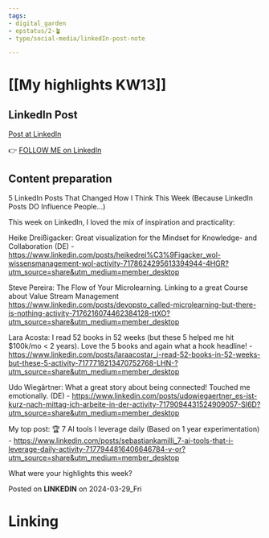 ```yaml
---
tags: 
- digital_garden
- epstatus/2-🪴
- type/social-media/linkedIn-post-note

---
```

# [[My highlights KW13]]
## LinkedIn Post
[Post at LinkedIn]()
  

👉 [FOLLOW ME on LinkedIn](https://www.linkedin.com/comm/mynetwork/discovery-see-all?usecase=PEOPLE_FOLLOWS&followMember=sebastiankamilli)

## Content preparation
5 LinkedIn Posts That Changed How I Think This Week (Because LinkedIn Posts DO Influence People...)

This week on LinkedIn, I loved the mix of inspiration and practicality:

Heike Dreißigacker: Great visualization for the Mindset for Knowledge- and Collaboration (DE) - https://www.linkedin.com/posts/heikedrei%C3%9Figacker_wol-wissensmanagement-wol-activity-7178624295613394944-4HGR?utm_source=share&utm_medium=member_desktop

Steve Pereira: The Flow of Your Microlearning. Linking to a great Course about Value Stream Management 
https://www.linkedin.com/posts/devopsto_called-microlearning-but-there-is-nothing-activity-7176216074462384128-ttXO?utm_source=share&utm_medium=member_desktop  

Lara Acosta: I read 52 books in 52 weeks (but these 5 helped me hit $100k/mo < 2 years). Love the 5 books and again what a hook headline! - https://www.linkedin.com/posts/laraacostar_i-read-52-books-in-52-weeks-but-these-5-activity-7177718213470752768-LHN-?utm_source=share&utm_medium=member_desktop

Udo Wiegärtner: What a great story about being connected! Touched me emotionally. (DE) - https://www.linkedin.com/posts/udowiegaertner_es-ist-kurz-nach-mittag-ich-arbeite-in-der-activity-7179094431524909057-SI6D?utm_source=share&utm_medium=member_desktop

My top post: 🏆 7 AI tools I leverage daily (Based on 1 year experimentation) - https://www.linkedin.com/posts/sebastiankamilli_7-ai-tools-that-i-leverage-daily-activity-7177944816406646784-v-or?utm_source=share&utm_medium=member_desktop

What were your highlights this week?

Posted on **LINKEDIN** on 2024-03-29_Fri
# Linking